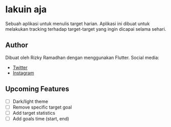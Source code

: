 # lakuin aja

Sebuah aplikasi untuk menulis target harian. Aplikasi ini dibuat untuk melakukan tracking terhadap target-target yang ingin dicapai selama sehari.

## Author

Dibuat oleh Rizky Ramadhan dengan menggunakan Flutter. Social media:

- [Twitter](https://twitter.com/dendengcrap)
- [Instagram](https://www.instagram.com/jmiryas/)

## Upcoming Features

- [ ] Dark/light theme
- [ ] Remove specific target goal
- [ ] Add target statistics
- [ ] Add goals time (start, end)
